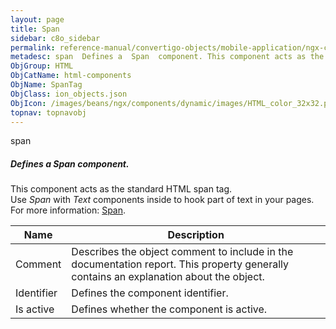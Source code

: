 ```yaml
---
layout: page
title: Span
sidebar: c8o_sidebar
permalink: reference-manual/convertigo-objects/mobile-application/ngx-components/html-components/span/
metadesc: span  Defines a  Span  component. This component acts as the standard HTML span tag. Use  Span  with  Text  components inside to hook part of text in 
ObjGroup: HTML
ObjCatName: html-components
ObjName: SpanTag
ObjClass: ion_objects.json
ObjIcon: /images/beans/ngx/components/dynamic/images/HTML_color_32x32.png
topnav: topnavobj
---
```

span<br/>

##### Defines a <i>Span</i> component.<br/>
This component acts as the standard HTML span tag.<br/>
Use <i>Span</i> with <i>Text</i> components inside to hook part of text in your pages.<br/>
 For more information: <a href='https://www.w3schools.com/tags/tag_span.asp'>Span</a>.

Name | Description 
--- | ---
Comment | Describes the object comment to include in the documentation report.  This property generally contains an explanation about the object. 
Identifier | Defines the component identifier.  
Is active | Defines whether the component is active. 

